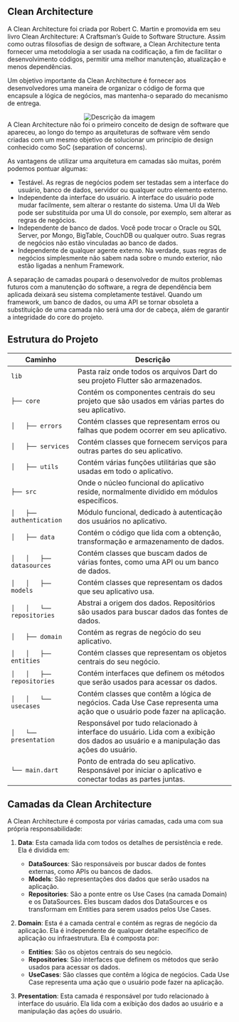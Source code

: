 ## Clean Architecture

A Clean Architecture foi criada por Robert C. Martin e promovida em seu livro Clean Architecture: A
Craftsman’s Guide to Software Structure. Assim como outras filosofias de design de software, a Clean
Architecture tenta fornecer uma metodologia a ser usada na codificação, a fim de facilitar o
desenvolvimento códigos, permitir uma melhor manutenção, atualização e menos dependências.

Um objetivo importante da Clean Architecture é fornecer aos desenvolvedores uma maneira de organizar
o código de forma que encapsule a lógica de negócios, mas mantenha-o separado do mecanismo de
entrega.
<div align="center">
  <img src="https://camo.githubusercontent.com/8dbc172a442d6aef208ff8210a9c697e7af845f18b6a4cad4011ffc2dc8b52bd/68747470733a2f2f692e6962622e636f2f5a4c737277716b2f636c65616e2e6a7067" alt="Descrição da imagem">
</div>
A Clean Architecture não foi o primeiro conceito de design de software que apareceu, ao longo do tempo as arquiteturas de software vêm sendo criadas com um mesmo objetivo de solucionar um princípio de design conhecido como SoC (separation of concerns).

As vantagens de utilizar uma arquitetura em camadas são muitas, porém podemos pontuar algumas:

- Testável. As regras de negócios podem ser testadas sem a interface do usuário, banco de dados,
  servidor ou qualquer outro elemento externo.
- Independente da interface do usuário. A interface do usuário pode mudar facilmente, sem alterar o
  restante do sistema. Uma UI da Web pode ser substituída por uma UI do console, por exemplo, sem
  alterar as regras de negócios.
- Independente de banco de dados. Você pode trocar o Oracle ou SQL Server, por Mongo, BigTable,
  CouchDB ou qualquer outro. Suas regras de negócios não estão vinculadas ao banco de dados.
- Independente de qualquer agente externo. Na verdade, suas regras de negócios simplesmente não
  sabem nada sobre o mundo exterior, não estão ligadas a nenhum Framework.

A separação de camadas poupará o desenvolvedor de muitos problemas futuros com a manutenção do
software, a regra de dependência bem aplicada deixará seu sistema completamente testável. Quando um
framework, um banco de dados, ou uma API se tornar obsoleta a substituição de uma camada não será
uma dor de cabeça, além de garantir a integridade do core do projeto.

## Estrutura do Projeto

| Caminho                    | Descrição                                                                                                                               |
|----------------------------|-----------------------------------------------------------------------------------------------------------------------------------------|
| `lib`                      | Pasta raiz onde todos os arquivos Dart do seu projeto Flutter são armazenados.                                                          |
| `├── core`                 | Contém os componentes centrais do seu projeto que são usados em várias partes do seu aplicativo.                                        |
| `│   ├── errors`           | Contém classes que representam erros ou falhas que podem ocorrer em seu aplicativo.                                                     |
| `│   ├── services`         | Contém classes que fornecem serviços para outras partes do seu aplicativo.                                                              |
| `│   ├── utils`            | Contém várias funções utilitárias que são usadas em todo o aplicativo.                                                                  |
| `├── src`                  | Onde o núcleo funcional do aplicativo reside, normalmente dividido em módulos específicos.                                              |
| `│   ├── authentication`   | Módulo funcional, dedicado à autenticação dos usuários no aplicativo.                                                                   |
| `│   ├── data`             | Contém o código que lida com a obtenção, transformação e armazenamento de dados.                                                        |
| `│   │   ├── datasources`  | Contém classes que buscam dados de várias fontes, como uma API ou um banco de dados.                                                    |
| `│   │   ├── models`       | Contém classes que representam os dados que seu aplicativo usa.                                                                         |
| `│   │   └── repositories` | Abstrai a origem dos dados. Repositórios são usados para buscar dados das fontes de dados.                                              |
| `│   ├── domain`           | Contém as regras de negócio do seu aplicativo.                                                                                          |
| `│   │   ├── entities`     | Contém classes que representam os objetos centrais do seu negócio.                                                                      |
| `│   │   ├── repositories` | Contém interfaces que definem os métodos que serão usados para acessar os dados.                                                        |
| `│   │   └── usecases`     | Contém classes que contêm a lógica de negócios. Cada Use Case representa uma ação que o usuário pode fazer na aplicação.                |
| `│   └── presentation`     | Responsável por tudo relacionado à interface do usuário. Lida com a exibição dos dados ao usuário e a manipulação das ações do usuário. |
| `└── main.dart`            | Ponto de entrada do seu aplicativo. Responsável por iniciar o aplicativo e conectar todas as partes juntas.                             |

## Camadas da Clean Architecture

A Clean Architecture é composta por várias camadas, cada uma com sua própria responsabilidade:

1. **Data**: Esta camada lida com todos os detalhes de persistência e rede. Ela é dividida em:
    - **DataSources**: São responsáveis por buscar dados de fontes externas, como APIs ou bancos de
      dados.
    - **Models**: São representações dos dados que serão usados na aplicação.
    - **Repositories**: São a ponte entre os Use Cases (na camada Domain) e os DataSources. Eles
      buscam dados dos DataSources e os transformam em Entities para serem usados pelos Use Cases.

2. **Domain**: Esta é a camada central e contém as regras de negócio da aplicação. Ela é
   independente de qualquer detalhe específico de aplicação ou infraestrutura. Ela é composta por:
    - **Entities**: São os objetos centrais do seu negócio.
    - **Repositories**: São interfaces que definem os métodos que serão usados para acessar os
      dados.
    - **UseCases**: São classes que contêm a lógica de negócios. Cada Use Case representa uma ação
      que o usuário pode fazer na aplicação.

3. **Presentation**: Esta camada é responsável por tudo relacionado à interface do usuário. Ela lida
   com a exibição dos dados ao usuário e a manipulação das ações do usuário.

